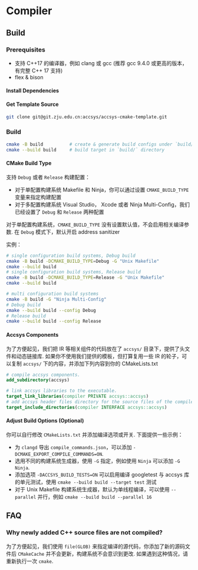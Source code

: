 # Compiler

## Build

### Prerequisites

- 支持 C++17 的编译器，例如 clang 或 gcc (推荐 gcc 9.4.0 或更高的版本，有完整 C++ 17 支持)
- flex & bison

#### Install Dependencies

#### Get Template Source

```bash
git clone git@git.zju.edu.cn:accsys/accsys-cmake-template.git
```


### Build

```bash
cmake -B build          # create & generate build configs under `build/` directory
cmake --build build     # build target in `build/` directory
```

#### CMake Build Type

支持 `Debug` 或者 `Release` 构建配置：

- 对于单配置构建系统 Makefile 和 Ninja，你可以通过设置 `CMAKE_BUILD_TYPE` 变量来指定构建配置
- 对于多配置构建系统 Visual Studio， Xcode 或者 Ninja Multi-Config，我们已经设置了 `Debug` 和 `Release` 两种配置

对于单配置构建系统，`CMAKE_BUILD_TYPE` 没有设置默认值，不会启用相关编译参数.
在 `Debug` 模式下，默认开启 address sanitizer

实例：

```bash
# single configuration build systems, Debug build
cmake -B build -DCMAKE_BUILD_TYPE=Debug -G "Unix Makefile"
cmake --build build
# single configuration build systems, Release build
cmake -B build -DCMAKE_BUILD_TYPE=Release -G "Unix Makefile"
cmake --build build

# multi configuration build systems
cmake -B build -G "Ninja Multi-Config"
# Debug build
cmake --build build --config Debug
# Release build
cmake --build build --config Release
```

#### Accsys Components

为了方便起见，我们把 IR 等相关组件的代码放在了 `accsys/` 目录下，提供了头文件和动态链接库.
如果你不使用我们提供的模板，但打算复用一些 IR 的轮子，可以复制 `accsys/` 下的内容，并添加下列内容到你的 CMakeLists.txt

```cmake
# compile accsys components.
add_subdirectory(accsys)

# link accsys libraries to the executable.
target_link_libraries(compiler PRIVATE accsys::accsys)
# add accsys header files directory for the source files of the compiler.
target_include_directories(compiler INTERFACE accsys::accsys)
```

#### Adjust Build Options (Optional)

你可以自行修改 `CMakeLists.txt` 并添加编译选项或开关.
下面提供一些示例：

- 为 `clangd` 导出 `compile_commands.json`，可以添加 `-DCMAKE_EXPORT_COMPILE_COMMANDS=ON`.
- 选用不同的构建系统生成器，使用 `-G` 指定，例如使用 `Ninja` 可以添加 `-G Ninja`.
- 添加选项 `-DACCSYS_BUILD_TESTS=ON` 可以启用编译 googletest 与 accsys 库的单元测试，使用 `cmake --build build --target test` 测试
- 对于 Unix Makefile 构建系统生成器，默认为单线程编译，可以使用 `--parallel` 并行，例如 `cmake --build build --parallel 16`

## FAQ

### Why newly added C++ source files are not compiled?

为了方便起见，我们使用 `file(GLOB)` 来指定编译的源代码，你添加了新的源码文件后 `CMakeCache` 并不会更新，构建系统不会意识到更改.
如果遇到这种情况，请重新执行一次 `cmake`.